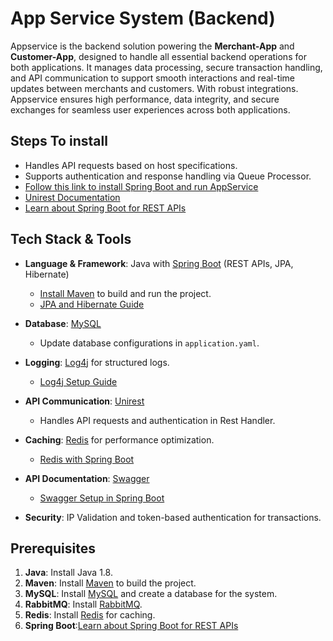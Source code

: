 # App Service System (Backend)


Appservice is the backend solution powering the **Merchant-App** and **Customer-App**, designed to handle all essential backend operations for both applications. It manages data processing, secure transaction handling, and API communication to support smooth interactions and real-time updates between merchants and customers. With robust integrations. Appservice ensures high performance, data integrity, and secure exchanges for seamless user experiences across both applications.


## Steps To install 
- Handles API requests based on host specifications.
- Supports authentication and response handling via Queue Processor.
- [Follow this link to install Spring Boot and run AppService](https://docs.spring.io/spring-boot/how-to/deployment/installing.html)  
- [Unirest Documentation](http://kong.github.io/unirest-java/)
- [Learn about Spring Boot for REST APIs](https://spring.io/guides/gs/rest-service/)
  
## Tech Stack & Tools

- **Language & Framework**: Java with [Spring Boot](https://spring.io/projects/spring-boot) (REST APIs, JPA, Hibernate)
   - [Install Maven](https://maven.apache.org/install.html) to build and run the project.
   - [JPA and Hibernate Guide](https://www.baeldung.com/hibernate-5-jpa)


- **Database**: [MySQL](https://www.mysql.com/)
   - Update database configurations in `application.yaml`.

- **Logging**: [Log4j](https://logging.apache.org/log4j/2.x/) for structured logs.
   - [Log4j Setup Guide](https://www.baeldung.com/log4j-2-configuration)

- **API Communication**: [Unirest](http://kong.github.io/unirest-java/)
   - Handles API requests and authentication in Rest Handler.

- **Caching**: [Redis](https://redis.io/) for performance optimization.
   - [Redis with Spring Boot](https://www.baeldung.com/spring-boot-redis-cache)

- **API Documentation**: [Swagger](https://swagger.io/)
   - [Swagger Setup in Spring Boot](https://www.baeldung.com/spring-rest-openapi-documentation)

- **Security**: IP Validation and token-based authentication for transactions.

## Prerequisites

1. **Java**: Install Java 1.8.
2. **Maven**: Install [Maven](https://maven.apache.org/install.html) to build the project.
3. **MySQL**: Install [MySQL](https://dev.mysql.com/downloads/installer/) and create a database for the system.
4. **RabbitMQ**: Install [RabbitMQ](https://www.rabbitmq.com/download.html).
5. **Redis**: Install [Redis](https://redis.io/download) for caching.
6. **Spring Boot**:[Learn about Spring Boot for REST APIs](https://spring.io/guides/gs/rest-service/)

